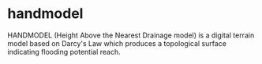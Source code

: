 # handmodel
HANDMODEL (Height Above the Nearest Drainage model) is a digital terrain model based on Darcy's Law which produces a topological surface indicating flooding potential reach.
